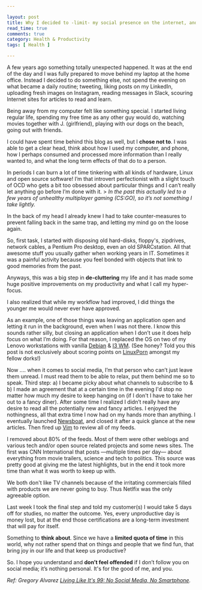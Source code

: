 ```yaml
---

layout: post
title: Why I decided to -limit- my social presence on the internet, and why I think this will be good for the both of us
read_time: true
comments: true
category: Health & Productivity
tags: [ Health ]

---
```

A few years ago something totally unexpected happened. It was at the end of the day and I was fully prepared to move behind my laptop at the home office. Instead I decided to do something else, not spend the evening on what became a daily routine; tweeting, liking posts on my LinkedIn, uploading fresh images on Instagram, reading messages in Slack, scouring Internet sites for articles to read and learn.

Being away from my computer felt like something special. I started living regular life, spending my free time as any other guy would do, watching movies together with J. (girlfriend), playing with our dogs on the beach, going out with friends. 

I could have spent time behind this blog as well, but I **chose not to**. I was able to get a clear head, think about how I used my computer, and phone, how I perhaps consumed and processed more information than I really wanted to, and what the long term effects of that do to a person.

In periods I can burn a lot of time tinkering with all kinds of hardware, Linux and open source software! I’m that introvert perfectionist with a slight touch of OCD who gets a bit too obsessed about particular things and I can’t really let anything go before I’m done with it. > *In the past this actually led to a few years of unhealthy multiplayer gaming (CS:GO), so it’s not something I take lightly.* 

In the back of my head I already knew I had to take counter-measures to prevent falling back in the same trap, and letting my mind go on the loose again. 

So, first task, I started with disposing old hard-disks, floppy's, zipdrives, network cables, a Pentium Pro desktop, even an old SPARCstation. All that awesome stuff you usually gather when working years in IT. Sometimes it was a painful activity because you feel bonded with objects that link to good memories from the past. 

Anyways, this was a big step in **de-cluttering** my life and it has made some huge positive improvements on my productivity and what I call my hyper-focus. 

I also realized that while my workflow had improved, I did things the younger me would never ever have approved. 

As an example, one of those things was leaving an application open and letting it run in the background, even when I was not there. I know this sounds rather silly, but closing an application when I don’t use it does help focus on what I’m doing. For that reason, I replaced the OS on two of my Lenovo workstations with vanilla [Debian](https://www.debian.org/) & [I3 WM](https://i3wm.org/). (See honey? Told you this post is not exclusively about scoring points on [LinuxPorn](https://www.reddit.com/r/LinuxPorn/) amongst my fellow dorks!)

Now .... when it comes to social media, I’m that person who can’t just leave them unread. I must read them to be able to relax, put them behind me so to speak. Third step: a) I became picky about what channels to subscribe to & b) I made an agreement that at a certain time in the evening I'd stop no matter how much my desire to keep hanging on (if I don't I have to take her out to a fancy diner). After some time I realized I didn’t really have any desire to read all the potentially new and fancy articles. I enjoyed the nothingness, all that extra time I now had on my hands more than anything. I eventually launched [Newsboat]([https://newsboat.org/), and closed it after a quick glance at the new articles. Then fired up [Vim](https://www.vim.org/download.php/) to review all of my feeds.

I removed about 80% of the feeds. Most of them were other weblogs and various tech and/or open source related projects and some news sites. The first was CNN International that posts —multiple times per day— about everything from movie trailers, science and tech to politics. This source was pretty good at giving me the latest highlights, but in the end it took more time than what it was worth to keep up with.

We both don't like TV channels because of the irritating commercials filled with products we are never going to buy. Thus Netlfix was the only agreeable option.

Last week I took the final step and told my customer(s) I would take 5 days off for studies, no matter the outcome. Yes, every unproductive day is money lost, but at the end those certifications are a long-term investment that will pay for itself.

Something to **think about**. Since we have a **limited quota of time** in this world, why not rather spend that on things and people that we find fun, that bring joy in our life and that keep us productive?

So. I hope you understand and **don’t feel offended** if I don’t follow you on social media; it’s nothing personal. It's for the good of me, and you.

*Ref: Gregory Alvarez [Living Like It's 99: No Social Media, No Smartphone](https://www.alvarez.io/posts/living-like-its99/).*
